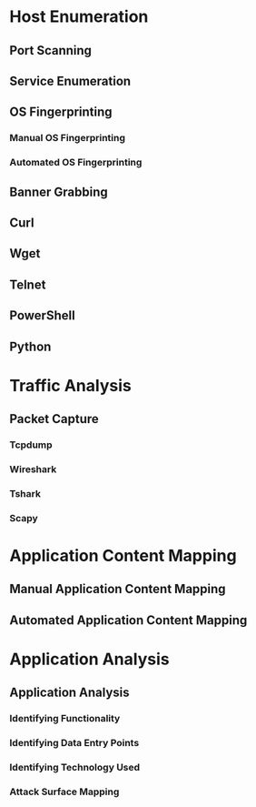 # Host Enumeration

## Port Scanning

## Service Enumeration

## OS Fingerprinting

### Manual OS Fingerprinting

### Automated OS Fingerprinting

## Banner Grabbing

## Curl

## Wget

## Telnet

## PowerShell

## Python

# Traffic Analysis

## Packet Capture

### Tcpdump

### Wireshark

### Tshark

### Scapy

# Application Content Mapping

## Manual Application Content Mapping

## Automated Application Content Mapping

# Application Analysis

## Application Analysis

### Identifying Functionality

### Identifying Data Entry Points

### Identifying Technology Used

### Attack Surface Mapping
